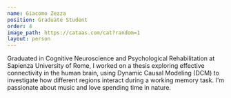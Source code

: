 ```yaml
---
name: Giacomo Zezza
position: Graduate Student
order: 4
image_path: https://cataas.com/cat?random=1
layout: person
---
```

Graduated in Cognitive Neuroscience and Psychological Rehabilitation at Sapienza University of Rome, I worked on a thesis exploring effective connectivity in the human brain, using Dynamic Causal Modeling (DCM) to investigate how different regions interact during a working memory task. I'm passionate about music and love spending time in nature.